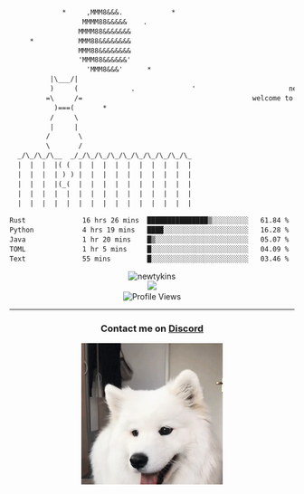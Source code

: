 ```txt
             *     ,MMM8&&&.            *
                  MMMM88&&&&&    .
                 MMMM88&&&&&&&
     *           MMM88&&&&&&&&
                 MMM88&&&&&&&&
                 'MMM88&&&&&&'
                   'MMM8&&&'      *
          |\___/|
          )     (             .              '                       newty.dev
         =\     /=                                          welcome to my github page (:
           )===(       *
          /     \
          |     |
         /       \
         \       /
  _/\_/\_/\__  _/_/\_/\_/\_/\_/\_/\_/\_/\_/\_
  |  |  |  |( (  |  |  |  |  |  |  |  |  |  |
  |  |  |  | ) ) |  |  |  |  |  |  |  |  |  |
  |  |  |  |(_(  |  |  |  |  |  |  |  |  |  |
  |  |  |  |  |  |  |  |  |  |  |  |  |  |  |
  |  |  |  |  |  |  |  |  |  |  |  |  |  |  |
```

<!--START_SECTION:waka-->

```txt
Rust              16 hrs 26 mins  ███████████████▒░░░░░░░░░   61.84 %
Python            4 hrs 19 mins   ████░░░░░░░░░░░░░░░░░░░░░   16.28 %
Java              1 hr 20 mins    █▒░░░░░░░░░░░░░░░░░░░░░░░   05.07 %
TOML              1 hr 5 mins     █░░░░░░░░░░░░░░░░░░░░░░░░   04.09 %
Text              55 mins         █░░░░░░░░░░░░░░░░░░░░░░░░   03.46 %
```

<!--END_SECTION:waka-->

<div align="center">
    <img src="https://github-readme-stats.vercel.app/api?username=newtykins&show_icons=true&locale=en&theme=dark&hide_border=true&count_private=true&custom_title=My%20Stats&line_height=25" alt="newtykins" width="420"> <br/>
    <img src="https://github-readme-streak-stats.herokuapp.com?user=newtykins&hide_border=true&date_format=M%20j%5B%2C%20Y%5D&theme=dark" width="420"> <br/>
    <img src="https://komarev.com/ghpvc/?username=newtykins&style=for-the-badge&color=b28dff" alt="Profile Views">
    <hr />
    <h3>Contact me on <a href="https://discord.gg/brEhN5Y7YK">Discord</a></h3>
    <img src="dog.gif" height="250">
</div>

